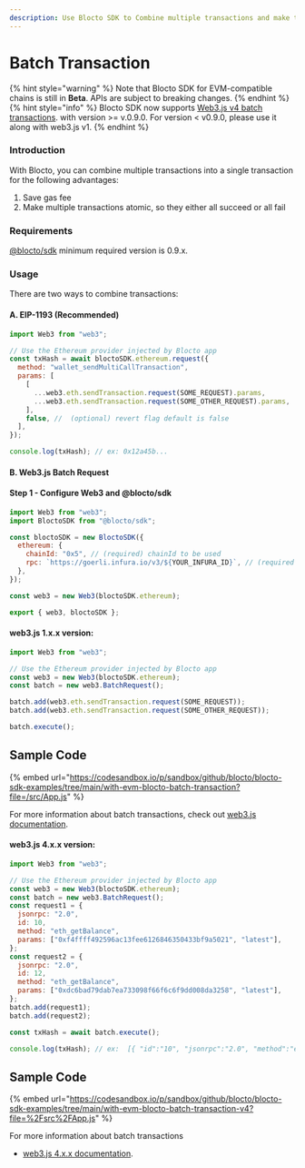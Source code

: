 ```yaml
---
description: Use Blocto SDK to Combine multiple transactions and make them atomic
---
```


# Batch Transaction

{% hint style="warning" %}
Note that Blocto SDK for EVM-compatible chains is still in **Beta**. APIs are subject to breaking changes.
{% endhint %}
{% hint style="info" %} Blocto SDK now supports [Web3.js v4 batch transactions](https://docs.web3js.org/guides/web3_upgrade_guide/x/#web3-batchrequest). with version >= v.0.9.0.
For version < v0.9.0, please use it along with web3.js v1. {% endhint %}
### Introduction

With Blocto, you can combine multiple transactions into a single transaction for the following advantages:

1. Save gas fee
2. Make multiple transactions atomic, so they either all succeed or all fail

### Requirements

[@blocto/sdk](https://www.npmjs.com/package/@blocto/sdk) minimum required version is 0.9.x.

### Usage

There are two ways to combine transactions:

#### A. EIP-1193 (Recommended)

```javascript
import Web3 from "web3";

// Use the Ethereum provider injected by Blocto app
const txHash = await bloctoSDK.ethereum.request({
  method: "wallet_sendMultiCallTransaction",
  params: [
    [
      ...web3.eth.sendTransaction.request(SOME_REQUEST).params,
      ...web3.eth.sendTransaction.request(SOME_OTHER_REQUEST).params,
    ],
    false, //  (optional) revert flag default is false
  ],
});

console.log(txHash); // ex: 0x12a45b...
```

#### B. Web3.js Batch Request

#### Step 1 - Configure Web3 and @blocto/sdk

```javascript
import Web3 from "web3";
import BloctoSDK from "@blocto/sdk";

const bloctoSDK = new BloctoSDK({
  ethereum: {
    chainId: "0x5", // (required) chainId to be used
    rpc: `https://goerli.infura.io/v3/${YOUR_INFURA_ID}`, // (required for Ethereum) JSON RPC endpoint
  },
});

const web3 = new Web3(bloctoSDK.ethereum);

export { web3, bloctoSDK };
```

#### web3.js 1.x.x version:

```javascript
import Web3 from "web3";

// Use the Ethereum provider injected by Blocto app
const web3 = new Web3(bloctoSDK.ethereum);
const batch = new web3.BatchRequest();

batch.add(web3.eth.sendTransaction.request(SOME_REQUEST));
batch.add(web3.eth.sendTransaction.request(SOME_OTHER_REQUEST));

batch.execute();
```

## Sample Code

{% embed url="https://codesandbox.io/p/sandbox/github/blocto/blocto-sdk-examples/tree/main/with-evm-blocto-batch-transaction?file=/src/App.js" %}

For more information about batch transactions, check out [web3.js documentation](https://web3js.readthedocs.io/en/v1.2.0/web3-eth.html#batchrequest).

#### web3.js 4.x.x version:

```javascript
import Web3 from "web3";

// Use the Ethereum provider injected by Blocto app
const web3 = new Web3(bloctoSDK.ethereum);
const batch = new web3.BatchRequest();
const request1 = {
  jsonrpc: "2.0",
  id: 10,
  method: "eth_getBalance",
  params: ["0xf4ffff492596ac13fee6126846350433bf9a5021", "latest"],
};
const request2 = {
  jsonrpc: "2.0",
  id: 12,
  method: "eth_getBalance",
  params: ["0xdc6bad79dab7ea733098f66f6c6f9dd008da3258", "latest"],
};
batch.add(request1);
batch.add(request2);

const txHash = await batch.execute();

console.log(txHash); // ex:  [{ "id":"10", "jsonrpc":"2.0", "method":"eth_getBalance", "result":"0x0" }]
```

## Sample Code

{% embed url="https://codesandbox.io/p/sandbox/github/blocto/blocto-sdk-examples/tree/main/with-evm-blocto-batch-transaction-v4?file=%2Fsrc%2FApp.js" %}

For more information about batch transactions

- [web3.js 4.x.x documentation](https://docs.web3js.org/guides/web3_upgrade_guide/x/#web3-batchrequest).
